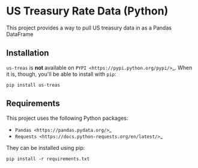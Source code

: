 # US Treasury Rate Data (Python)

This project provides a way to pull US treasury data in as a Pandas DataFrame

## Installation

``us-treas`` is **not** available on `PYPI <https://pypi.python.org/pypi/>`_.
When it is, though, you'll be able to install with ``pip``:

```
pip install us-treas
```

## Requirements

This project uses the  following Python packages:

* `Pandas <https://pandas.pydata.org/>`_
* `Requests <https://docs.python-requests.org/en/latest/>`_

They can be installed using pip:

```
pip install -r requirements.txt
```